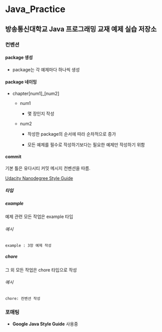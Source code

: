 # Java_Practice

## 방송통신대학교 Java 프로그래밍 교재 예제 실습 저장소

### 컨벤션

#### package 생성

- package는 각 예제마다 하나씩 생성

#### package 네이밍

- chapter[num1]_[num2]
  
  - num1
    
    - 몇 장인지 작성
  
  - num2
    
    - 작성한 package의 순서에 따라 순차적으로 증가
    
    - 모든 예제를 필수로 작성하기보다는 필요한 예제만 작성하기 위함

#### commit

기본 틀은 유다시티 커밋 메시지 컨벤션을 따름.

[Udacity Nanodegree Style Guide](https://udacity.github.io/git-styleguide/)

##### 타입

##### example

예제 관련 모든 작업은 example 타입

###### 예시

`example : 3장 예제 작성`

##### chore

그 외 모든 작업은 chore 타입으로 작성

###### 예시

`chore: 컨벤션 작성 ` 

### 포매팅

- **Google Java Style Guide** 사용중
